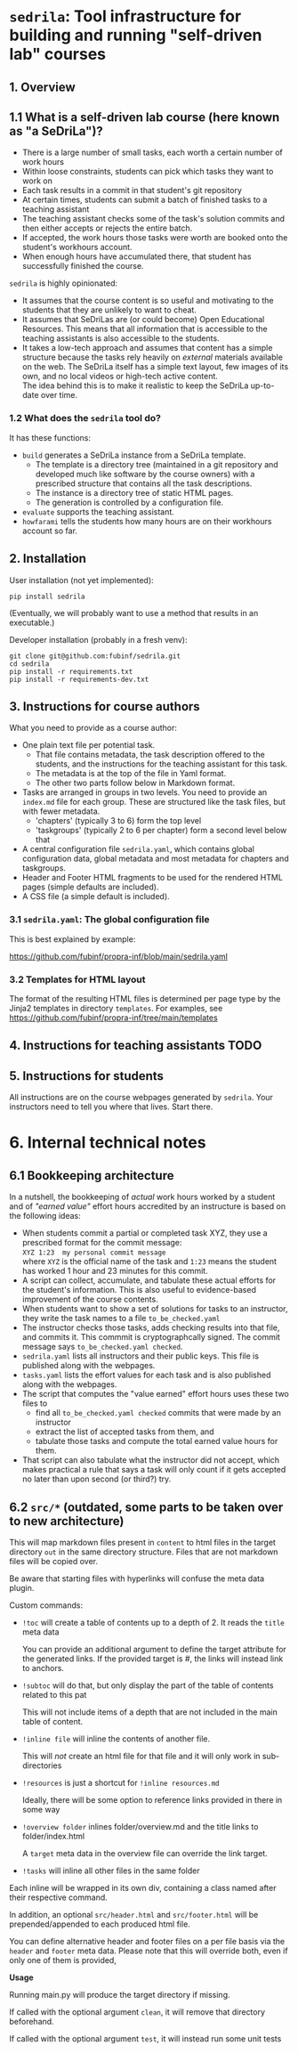 # `sedrila`: Tool infrastructure for building and running "self-driven lab" courses

## 1. Overview

## 1.1 What is a self-driven lab course (here known as "a SeDriLa")?

- There is a large number of small tasks, each worth a certain number of work hours
- Within loose constraints, students can pick which tasks they want to work on
- Each task results in a commit in that student's git repository
- At certain times, students can submit a batch of finished tasks to a teaching assistant
- The teaching assistant checks some of the task's solution commits and then
  either accepts or rejects the entire batch.
- If accepted, the work hours those tasks were worth are booked onto the student's workhours account.
- When enough hours have accumulated there, that student has successfully finished the course.

`sedrila` is highly opinionated:
- It assumes that the course content is so useful and motivating to the students
  that they are unlikely to want to cheat.
- It assumes that SeDriLas are (or could become) Open Educational Resources.
  This means that all information that is accessible to the teaching assistants 
  is also accessible to the students.
- It takes a low-tech approach and assumes that content has a simple structure
  because the tasks rely heavily on _external_ materials available on the web.
  The SeDriLa itself has a simple text layout, few images of its own,
  and no local videos or high-tech active content.  
  The idea behind this is to make it realistic to keep the SeDriLa up-to-date over time.


### 1.2 What does the `sedrila` tool do?

It has these functions:

- `build` generates a SeDriLa instance from a SeDriLa template.  
  - The template is a directory tree 
    (maintained in a git repository and developed much like software by the course owners)
    with a prescribed structure that contains all the task descriptions.
  - The instance is a directory tree of static HTML pages.
  - The generation is controlled by a configuration file.
- `evaluate` supports the teaching assistant.
- `howfarami` tells the students how many hours are on their workhours account so far.


## 2. Installation

User installation (not yet implemented):
```
pip install sedrila
```
(Eventually, we will probably want to use a method that results in an executable.)

Developer installation (probably in a fresh venv):
```
git clone git@github.com:fubinf/sedrila.git
cd sedrila
pip install -r requirements.txt
pip install -r requirements-dev.txt
```


## 3. Instructions for course authors

What you need to provide as a course author:
- One plain text file per potential task.
  - That file contains metadata, the task description offered to the students, and
    the instructions for the teaching assistant for this task.
  - The metadata is at the top of the file in Yaml format.
  - The other two parts follow below in Markdown format.
- Tasks are arranged in groups in two levels.
  You need to provide an `index.md` file for each group.
  These are structured like the task files, but with fewer metadata.
  - 'chapters' (typically 3 to 6) form the top level
  - 'taskgroups' (typically 2 to 6 per chapter) form a second level below that
- A central configuration file `sedrila.yaml`, which contains global configuration data,
  global metadata and most metadata for chapters and taskgroups.
- Header and Footer HTML fragments to be used for the rendered HTML pages
  (simple defaults are included).
- A CSS file (a simple default is included).


### 3.1 `sedrila.yaml`: The global configuration file

This is best explained by example:

https://github.com/fubinf/propra-inf/blob/main/sedrila.yaml


### 3.2 Templates for HTML layout

The format of the resulting HTML files is determined per page type by the Jinja2 templates
in directory `templates`.
For examples, see https://github.com/fubinf/propra-inf/tree/main/templates


## 4. Instructions for teaching assistants  TODO


## 5. Instructions for students

All instructions are on the course webpages generated by `sedrila`.
Your instructors need to tell you where that lives.
Start there.


# 6. Internal technical notes

## 6.1 Bookkeeping architecture

In a nutshell, the bookkeeping of _actual_ work hours worked by a student 
and of _"earned value"_ effort hours accredited by an instructure
is based on the following ideas:

- When students commit a partial or completed task XYZ, they use a prescribed format for the commit message:  
  `XYZ 1:23  my personal commit message`  
  where `XYZ` is the official name of the task and
  `1:23` means the student has worked 1 hour and 23 minutes for this commit.
- A script can collect, accumulate, and tabulate these actual efforts for the student's information.
  This is also useful to evidence-based improvement of the course contents.
- When students want to show a set of solutions for tasks to an instructor,
  they write the task names to a file `to_be_checked.yaml`
- The instructor checks those tasks, adds checking results into that file,
  and commits it. This commmit is cryptographcally signed.
  The commit message says `to_be_checked.yaml checked`.
- `sedrila.yaml` lists all instructors and their public keys.
  This file is published along with the webpages.
- `tasks.yaml` lists the effort values for each task and is also published along with the webpages.
- The script that computes the "value earned" effort hours uses these two files to
  - find all `to_be_checked.yaml checked` commits that were made by an instructor
  - extract the list of accepted tasks from them, and
  - tabulate those tasks and compute the total earned value hours for them.
- That script can also tabulate what the instructor did not accept, which makes practical
  a rule that says a task will only count if it gets accepted no later than upon second (or third?) try.


## 6.2 `src/*` (outdated, some parts to be taken over to new architecture)

This will map markdown files present in `content` to html files in the target directory `out` in the same directory structure.
Files that are not markdown files will be copied over.

Be aware that starting files with hyperlinks will confuse the meta data plugin.

Custom commands:

* `!toc` will create a table of contents up to a depth of 2. It reads the `title` meta data

   You can provide an additional argument to define the target attribute for the generated links.
   If the provided target is #, the links will instead link to anchors.

* `!subtoc` will do that, but only display the part of the table of contents related to this pat

   This will not include items of a depth that are not included in the main table of content.

* `!inline file` will inline the contents of another file.

   This will _not_ create an html file for that file and it will only work in sub-directories

* `!resources` is just a shortcut for `!inline resources.md`

   Ideally, there will be some option to reference links provided in there in some way

* `!overview folder` inlines folder/overview.md and the title links to folder/index.html

   A `target` meta data in the overview file can override the link target.

* `!tasks` will inline all other files in the same folder

Each inline will be wrapped in its own div, containing a class named after their respective command.

In addition, an optional `src/header.html` and `src/footer.html` will be prepended/appended to each produced html file.

You can define alternative header and footer files on a per file basis via the `header` and `footer` meta data. Please note that this will override both, even if only one of them is provided,

**Usage**

Running main.py will produce the target directory if missing.

If called with the optional argument `clean`, it will remove that directory beforehand.

If called with the optional argument `test`, it will instead run some unit tests

